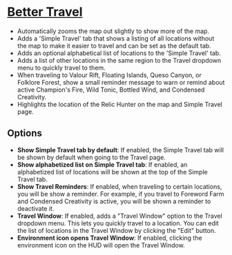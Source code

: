# [Better Travel](https://www.mousehuntgame.com/preferences.php?tab=mousehunt-improved-settings#mousehunt-improved-settings-better-better-travel)

- Automatically zooms the map out slightly to show more of the map.
- Adds a 'Simple Travel' tab that shows a listing of all locations without the map to make it easier to travel and can be set as the default tab.
- Adds an optional alphabetical list of locations to the 'Simple Travel' tab.
- Adds a list of other locations in the same region to the Travel dropdown menu to quickly travel to them.
- When traveling to Valour Rift, Floating Islands, Queso Canyon, or Folklore Forest, show a small reminder message to warn or remind about active Champion's Fire, Wild Tonic, Bottled Wind, and Condensed Creativity.
- Highlights the location of the Relic Hunter on the map and Simple Travel page.

## Options

- **Show Simple Travel tab by default**: If enabled, the Simple Travel tab will be shown by default when going to the Travel page.
- **Show alphabetized list on Simple Travel tab**: If enabled, an alphabetized list of locations will be shown at the top of the Simple Travel tab.
- **Show Travel Reminders**: If enabled, when traveling to certain locations, you will be show a reminder. For example, if you travel to Foreword Farm and Condensed Creativity is active, you will be shown a reminder to deactivate it.
- **Travel Window**: If enabled, adds a "Travel Window" option to the Travel dropdown menu. This lets you quickly travel to a location. You can edit the list of locations in the Travel Window by clicking the "Edit" button.
- **Environment icon opens Travel Window**: If enabled, clicking the environment icon on the HUD will open the Travel Window.
